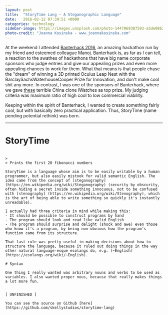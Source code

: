 ```yaml
---
layout: post
title:  "StoryTime Lang – A Steganographic Language"
date:   2016-02-12 07:39:51 +0000
categories: technology
sidebar-image: https://images.unsplash.com/photo-1447069387593-a5de0862481e?ixlib=rb-0.3.5&q=80&fm=jpg&crop=entropy&s=0dab06e522cf4cd96ee75e9801e73c8a
photo-credit: "Joanna Kosinska - www.joannakosinska.com"
---
```



At the weekend I attended [Banterhack 2016](http://banterhack.com/), an amazing hackathon run by my friend and esteemed colleague Manoj. Banterhack is, as far as I can tell, a reaction to the swathes of hackathons that have big name corporate sponsors who judge entries and give our appealing prizes and even more appealing chances to work for them. What that means is that people chase the "dream" of winning a 3D printed Oculus Leap Nest with the BarclaySachsWaterhouseCooper Prize for Innovation, and don't make cool shit any more. In contrast, I was one of the sponsors of Banterhack, where we gave  [these](http://www.amazon.co.uk/gp/product/B00KARD0D2) terrible China clone iWatches as top prize. My judging criteria was maximum ratio of high cool to low commercial viability.

Keeping within the spirit of Banterhack, I wanted to create something fairly cool, but with basically zero practical application. Thus, StoryTime (name pending potential rethink) was born.

---

# StoryTime

> ``` "A republican hears the democrat say nothing and the democrat hears the republican say wise things. Campaigning is where someone says promises they can't keep and the democrat hears them and they listen to the republican and the republican hears the democrat. I always campaign."
```
>
> Prints the first 20 fibonacci numbers

StoryTime is a language whose aim is to be easily writable by a human programmer, but also easily mistook for valid semantic English. The idea came from the concept of [steganography](https://en.wikipedia.org/wiki/Steganography) (security by obscurity, often hiding a secret inside something innocuous, not to be confused with [stenography] (https://en.wikipedia.org/wiki/Stenography), which is the art of being able to write something so quickly it's instantly unreadable).

I actually had three criteria in mind while making this:
- It should be possible to construct programs by hand
- The program should look and read like valid English
- The program should surprise and delight (shock and awe) even those who know it's a program, by being non-obvious how the program's function came from its structure.

That last rule was pretty useful in making decisions about how to structure the language, because it ruled out doing things in the way other natural language-esque esolangs do, e.g. [~English](https://esolangs.org/wiki/~English).

# Syntax

One thing I really wanted was arbitrary nouns and verbs to be used as variables. I also wanted proper nous, because that really makes things a lot more fun.


[ UNFINISHED ]

You can see the source on Github [here](https://github.com/skellystudios/storytime-lang)
